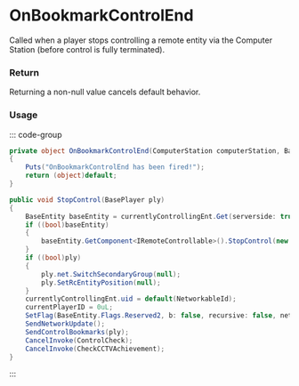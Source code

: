 # OnBookmarkControlEnd
<Badge type="info" text="Bookmark"/>[<Badge type="danger" text="Carbon Compatible"/>](https://github.com/CarbonCommunity/Carbon)[<Badge type="warning" text="Oxide Compatible"/>](https://github.com/OxideMod/Oxide.Rust)
Called when a player stops controlling a remote entity via the Computer Station (before control is fully terminated).

### Return
Returning a non-null value cancels default behavior.

### Usage
::: code-group
```csharp [Example]
private object OnBookmarkControlEnd(ComputerStation computerStation, BasePlayer ply, BaseEntity local0)
{
	Puts("OnBookmarkControlEnd has been fired!");
	return (object)default;
}
```
```csharp [Source — Assembly-CSharp @ ComputerStation]
public void StopControl(BasePlayer ply)
{
	BaseEntity baseEntity = currentlyControllingEnt.Get(serverside: true);
	if ((bool)baseEntity)
	{
		baseEntity.GetComponent<IRemoteControllable>().StopControl(new CameraViewerId(currentPlayerID, 0L));
	}
	if ((bool)ply)
	{
		ply.net.SwitchSecondaryGroup(null);
		ply.SetRcEntityPosition(null);
	}
	currentlyControllingEnt.uid = default(NetworkableId);
	currentPlayerID = 0uL;
	SetFlag(BaseEntity.Flags.Reserved2, b: false, recursive: false, networkupdate: false);
	SendNetworkUpdate();
	SendControlBookmarks(ply);
	CancelInvoke(ControlCheck);
	CancelInvoke(CheckCCTVAchievement);
}

```
:::
